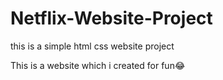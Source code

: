 # Netflix-Website-Project
this is a simple html css website project

This is a website which i created for fun😂

